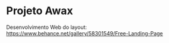 # Projeto Awax
Desenvolvimento Web do layout: https://www.behance.net/gallery/58301549/Free-Landing-Page
